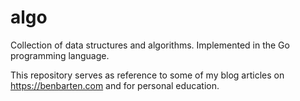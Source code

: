 # algo

Collection of data structures and algorithms. Implemented in the Go programming language.

This repository serves as reference to some of my blog articles on https://benbarten.com and for personal education.